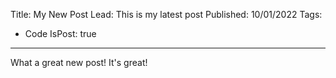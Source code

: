 ﻿Title: My New Post
Lead: This is my latest post
Published: 10/01/2022
Tags:
  - Code
IsPost: true

---

What a great new post!  It's great!